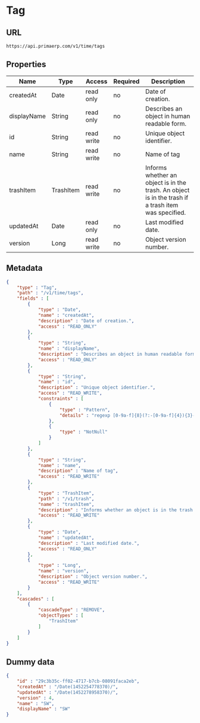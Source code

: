 Tag
==

## URL

	https://api.primaerp.com/v1/time/tags

## Properties

| Name        | Type      | Access     | Required | Description                                                                                         |
|-------------|-----------|------------|----------|-----------------------------------------------------------------------------------------------------|
| createdAt   | Date      | read only  | no       | Date of creation.                                                                                   |
| displayName | String    | read only  | no       | Describes an object in human readable form.                                                         |
| id          | String    | read write | no       | Unique object identifier.                                                                           |
| name        | String    | read write | no       | Name of tag                                                                                         |
| trashItem   | TrashItem | read write | no       | Informs whether an object is in the trash. An object is in the trash if a trash item was specified. |
| updatedAt   | Date      | read only  | no       | Last modified date.                                                                                 |
| version     | Long      | read write | no       | Object version number.                                                                              |

## Metadata

```JSON
{
	"type" : "Tag",
	"path" : "/v1/time/tags",
	"fields" : [
		{
			"type" : "Date",
			"name" : "createdAt",
			"description" : "Date of creation.",
			"access" : "READ_ONLY"
		},
		{
			"type" : "String",
			"name" : "displayName",
			"description" : "Describes an object in human readable form.",
			"access" : "READ_ONLY"
		},
		{
			"type" : "String",
			"name" : "id",
			"description" : "Unique object identifier.",
			"access" : "READ_WRITE",
			"constraints" : [
				{
					"type" : "Pattern",
					"details" : "regexp [0-9a-f]{8}(?:-[0-9a-f]{4}){3}-[0-9a-f]{12}"
				},
				{
					"type" : "NotNull"
				}
			]
		},
		{
			"type" : "String",
			"name" : "name",
			"description" : "Name of tag",
			"access" : "READ_WRITE"
		},
		{
			"type" : "TrashItem",
			"path" : "/v1/trash",
			"name" : "trashItem",
			"description" : "Informs whether an object is in the trash. An object is in the trash if a trash item was specified.",
			"access" : "READ_WRITE"
		},
		{
			"type" : "Date",
			"name" : "updatedAt",
			"description" : "Last modified date.",
			"access" : "READ_ONLY"
		},
		{
			"type" : "Long",
			"name" : "version",
			"description" : "Object version number.",
			"access" : "READ_WRITE"
		}
	],
	"cascades" : [
		{
			"cascadeType" : "REMOVE",
			"objectTypes" : [
				"TrashItem"
			]
		}
	]
}
```

## Dummy data

```JSON
{
	"id" : "29c3b35c-ff02-4717-b7cb-08091faca2eb",
	"createdAt" : "/Date(1452254778370)/",
	"updatedAt" : "/Date(1452278958370)/",
	"version" : 4,
	"name" : "SW",
	"displayName" : "SW"
}
```

